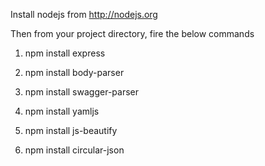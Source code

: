 Install nodejs from http://nodejs.org

Then from your project directory, fire the below commands

1) npm install express

2) npm install body-parser

3) npm install swagger-parser

4) npm install yamljs

5) npm install js-beautify

6) npm install circular-json